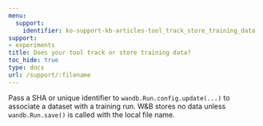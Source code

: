 ```yaml
---
menu:
  support:
    identifier: ko-support-kb-articles-tool_track_store_training_data
support:
- experiments
title: Does your tool track or store training data?
toc_hide: true
type: docs
url: /support/:filename
---
```


Pass a SHA or unique identifier to `wandb.Run.config.update(...)` to associate a dataset with a training run. W&B stores no data unless `wandb.Run.save()` is called with the local file name.